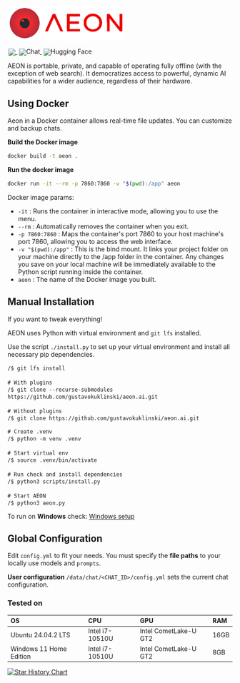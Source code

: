 ![alt text](https://raw.githubusercontent.com/gustavokuklinski/aeon.ai/refs/heads/main/docs/assets/img/aeon-logo.png)

<div style="line-height: 1;">
<a href="https://github.com/gustavokuklinski/aeon.ai/actions/workflows/python-app.yml" target="_blank" style="margin: 2px;">
    <img src="https://github.com/gustavokuklinski/aeon.ai/actions/workflows/python-app.yml/badge.svg" style="display: inline-block; vertical-align: middle;"/>
</a>
<a href="https://huggingface.co/spaces/gustavokuklinski/aeon-eval" target="_blank" style="margin: 2px;">
    <img alt="Chat" src="https://img.shields.io/badge/🤖 Chat-Chat Aeon Test-536af5?color=ff0000&logoColor=white" style="display: inline-block; vertical-align: middle;"/>
</a>
<a href="https://huggingface.co/gustavokuklinski/aeon-360m" target="_blank" style="margin: 2px;">
    <img alt="Hugging Face" src="https://img.shields.io/badge/%F0%9F%A4%97%20Hugging%20Face-Aeon 350M-ffc107?color=ffc107&logoColor=white" style="display: inline-block; vertical-align: middle;"/>
</a>
<br />
</div>

AEON is portable, private, and capable of operating fully offline (with the exception of web search). It democratizes access to powerful, dynamic AI capabilities for a wider audience, regardless of their hardware.

## Using Docker
Aeon in a Docker container allows real-time file updates.
You can customize and backup chats.

**Build the Docker image**
```bash
docker build -t aeon .
```

**Run the docker image**
```bash
docker run -it --rm -p 7860:7860 -v "$(pwd):/app" aeon
```

Docker image params:
* `-it` : Runs the container in interactive mode, allowing you to use the menu.
* `--rm` : Automatically removes the container when you exit.
* `-p 7860:7860` : Maps the container's port 7860 to your host machine's port 7860, allowing you to access the web interface.
* `-v "$(pwd):/app"` : This is the bind mount. It links your project folder on your machine directly to the /app folder in the container. Any changes you save on your local machine will be immediately available to the Python script running inside the container.
* `aeon` : The name of the Docker image you built.

## Manual Installation
If you want to tweak everything!

AEON uses Python with virtual environment and `git lfs` installed. 

Use the script `./install.py` to set up your virtual environment and install all necessary pip dependencies.

```shell
/$ git lfs install

# With plugins
/$ git clone --recurse-submodules https://github.com/gustavokuklinski/aeon.ai.git

# Without plugins
/$ git clone https://github.com/gustavokuklinski/aeon.ai.git
```

```shell
# Create .venv
/$ python -m venv .venv

# Start virtual env
/$ source .venv/bin/activate

# Run check and install dependencies
/$ python3 scripts/install.py 

# Start AEON
/$ python3 aeon.py
```

To run on **Windows** check: [Windows setup](https://github.com/gustavokuklinski/aeon.ai/blob/main/docs/assets/md/WINDOWS.md)


## Global Configuration

Edit `config.yml` to fit your needs. You must specify the **file paths** to your locally use models and `prompts`.

**User configuration**
`/data/chat/<CHAT_ID>/config.yml` sets the current chat configuration.

### Tested on

| OS | CPU | GPU | RAM |
|:---|:---|:---|:---|
| Ubuntu 24.04.2 LTS | Intel i7-10510U | Intel CometLake-U GT2 | 16GB |
| Windows 11 Home Edition | Intel i7-10510U | Intel CometLake-U GT2 | 8GB |


[![Star History Chart](https://api.star-history.com/svg?repos=gustavokuklinski/aeon.ai&type=Date)](https://www.star-history.com/#gustavokuklinski/aeon.ai&Date)